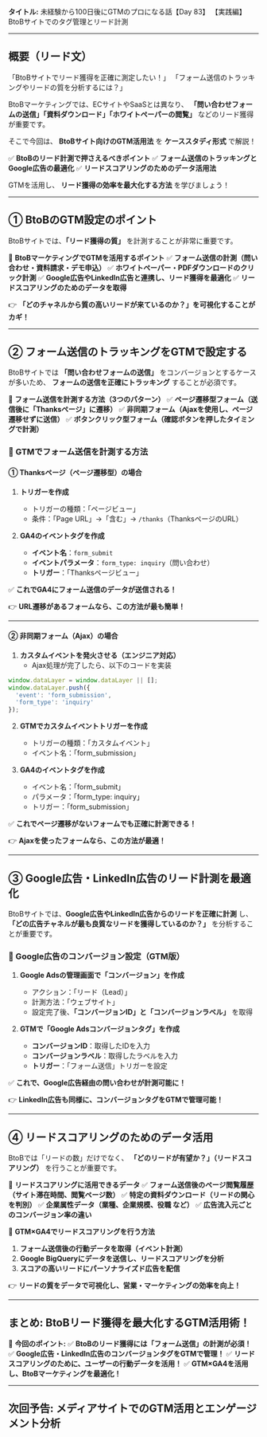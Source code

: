 **タイトル:**
未経験から100日後にGTMのプロになる話【Day 83】
【実践編】BtoBサイトでのタグ管理とリード計測

---

## **概要（リード文）**

「BtoBサイトでリード獲得を正確に測定したい！」
「フォーム送信のトラッキングやリードの質を分析するには？」

BtoBマーケティングでは、ECサイトやSaaSとは異なり、
**「問い合わせフォームの送信」「資料ダウンロード」「ホワイトペーパーの閲覧」** などのリード獲得が重要です。

そこで今回は、 **BtoBサイト向けのGTM活用法** を **ケーススタディ形式** で解説！

✅ **BtoBのリード計測で押さえるべきポイント**
✅ **フォーム送信のトラッキングとGoogle広告の最適化**
✅ **リードスコアリングのためのデータ活用法**

GTMを活用し、 **リード獲得の効率を最大化する方法** を学びましょう！

---

## **① BtoBのGTM設定のポイント**

BtoBサイトでは、**「リード獲得の質」** を計測することが非常に重要です。

📌 **BtoBマーケティングでGTMを活用するポイント**
✅ **フォーム送信の計測（問い合わせ・資料請求・デモ申込）**
✅ **ホワイトペーパー・PDFダウンロードのクリック計測**
✅ **Google広告やLinkedIn広告と連携し、リード獲得を最適化**
✅ **リードスコアリングのためのデータを取得**

👉 **「どのチャネルから質の高いリードが来ているのか？」を可視化することがカギ！**

---

## **② フォーム送信のトラッキングをGTMで設定する**

BtoBサイトでは **「問い合わせフォームの送信」** をコンバージョンとするケースが多いため、
**フォームの送信を正確にトラッキング** することが必須です。

📌 **フォーム送信を計測する方法（3つのパターン）**
✅ **ページ遷移型フォーム（送信後に「Thanksページ」に遷移）**
✅ **非同期フォーム（Ajaxを使用し、ページ遷移せずに送信）**
✅ **ボタンクリック型フォーム（確認ボタンを押したタイミングで計測）**

### **🔹 GTMでフォーム送信を計測する方法**

#### **① Thanksページ（ページ遷移型）の場合**

1. **トリガーを作成**
   - トリガーの種類：「ページビュー」
   - 条件：「Page URL」→「含む」→ `/thanks`（ThanksページのURL）

2. **GA4のイベントタグを作成**
   - **イベント名**：`form_submit`
   - **イベントパラメータ**：`form_type: inquiry`（問い合わせ）
   - **トリガー**：「Thanksページビュー」

✅ **これでGA4にフォーム送信のデータが送信される！**

👉 **URL遷移があるフォームなら、この方法が最も簡単！**

---

#### **② 非同期フォーム（Ajax）の場合**

1. **カスタムイベントを発火させる（エンジニア対応）**
   - Ajax処理が完了したら、以下のコードを実装

```javascript
window.dataLayer = window.dataLayer || [];
window.dataLayer.push({
  'event': 'form_submission',
  'form_type': 'inquiry'
});
```

2. **GTMでカスタムイベントトリガーを作成**
   - トリガーの種類：「カスタムイベント」
   - イベント名：「form_submission」

3. **GA4のイベントタグを作成**
   - イベント名：「form_submit」
   - パラメータ：「form_type: inquiry」
   - トリガー：「form_submission」

✅ **これでページ遷移がないフォームでも正確に計測できる！**

👉 **Ajaxを使ったフォームなら、この方法が最適！**

---

## **③ Google広告・LinkedIn広告のリード計測を最適化**

BtoBサイトでは、**Google広告やLinkedIn広告からのリードを正確に計測** し、
**「どの広告チャネルが最も良質なリードを獲得しているのか？」** を分析することが重要です。

### **🔹 Google広告のコンバージョン設定（GTM版）**

1. **Google Adsの管理画面で「コンバージョン」を作成**
   - アクション：「リード（Lead）」
   - 計測方法：「ウェブサイト」
   - 設定完了後、**「コンバージョンID」と「コンバージョンラベル」** を取得

2. **GTMで「Google Adsコンバージョンタグ」を作成**
   - **コンバージョンID**：取得したIDを入力
   - **コンバージョンラベル**：取得したラベルを入力
   - **トリガー**：「フォーム送信」トリガーを設定

✅ **これで、Google広告経由の問い合わせが計測可能に！**

👉 **LinkedIn広告も同様に、コンバージョンタグをGTMで管理可能！**

---

## **④ リードスコアリングのためのデータ活用**

BtoBでは「リードの数」だけでなく、
**「どのリードが有望か？」（リードスコアリング）** を行うことが重要です。

📌 **リードスコアリングに活用できるデータ**
✅ **フォーム送信後のページ閲覧履歴（サイト滞在時間、閲覧ページ数）**
✅ **特定の資料ダウンロード（リードの関心を判別）**
✅ **企業属性データ（業種、企業規模、役職 など）**
✅ **広告流入元ごとのコンバージョン率の違い**

🔹 **GTM×GA4でリードスコアリングを行う方法**

1. **フォーム送信後の行動データを取得（イベント計測）**
2. **Google BigQueryにデータを送信し、リードスコアリングを分析**
3. **スコアの高いリードにパーソナライズド広告を配信**

👉 **リードの質をデータで可視化し、営業・マーケティングの効率を向上！**

---

## **まとめ: BtoBリード獲得を最大化するGTM活用術！**

📌 **今回のポイント:**
✅ **BtoBのリード獲得には「フォーム送信」の計測が必須！**
✅ **Google広告・LinkedIn広告のコンバージョンタグをGTMで管理！**
✅ **リードスコアリングのために、ユーザーの行動データを活用！**
✅ **GTM×GA4を活用し、BtoBマーケティングを最適化！**

---

## **次回予告: メディアサイトでのGTM活用とエンゲージメント分析**
